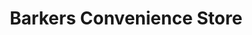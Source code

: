 ---
title: "Barkers Convenience Store"
url: /christchurch/barkers-convenience-store/
shop: convenience
---